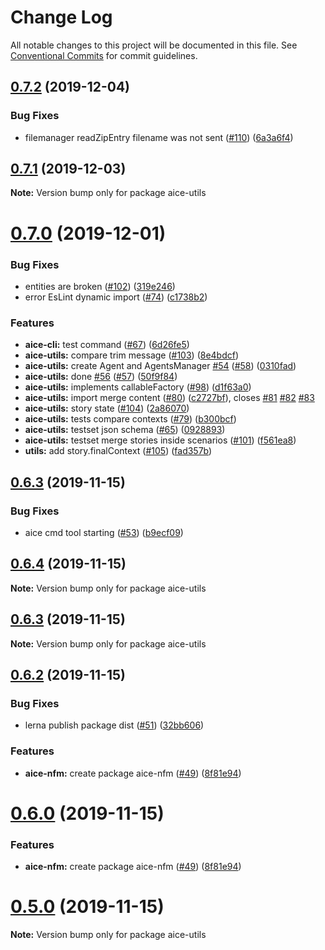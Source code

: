 # Change Log

All notable changes to this project will be documented in this file.
See [Conventional Commits](https://conventionalcommits.org) for commit guidelines.

## [0.7.2](https://github.com/Opla/aice.js/compare/v0.7.1...v0.7.2) (2019-12-04)


### Bug Fixes

* filemanager readZipEntry filename was not sent ([#110](https://github.com/Opla/aice.js/issues/110)) ([6a3a6f4](https://github.com/Opla/aice.js/commit/6a3a6f405fdf95bdb82d6e95297f07ac4912749b))





## [0.7.1](https://github.com/Opla/aice.js/compare/v0.7.0...v0.7.1) (2019-12-03)

**Note:** Version bump only for package aice-utils





# [0.7.0](https://github.com/Opla/aice.js/compare/v0.6.3...v0.7.0) (2019-12-01)


### Bug Fixes

* entities are broken ([#102](https://github.com/Opla/aice.js/issues/102)) ([319e246](https://github.com/Opla/aice.js/commit/319e24601660f8dad617664a223af0eb41bd1308))
* error EsLint dynamic import ([#74](https://github.com/Opla/aice.js/issues/74)) ([c1738b2](https://github.com/Opla/aice.js/commit/c1738b2ef2d65663a8cf3fe2ce46537f75b92c96))


### Features

* **aice-cli:** test command ([#67](https://github.com/Opla/aice.js/issues/67)) ([6d26fe5](https://github.com/Opla/aice.js/commit/6d26fe5c2feca2d03dd7631e789e46ad2ffeec46))
* **aice-utils:** compare trim message ([#103](https://github.com/Opla/aice.js/issues/103)) ([8e4bdcf](https://github.com/Opla/aice.js/commit/8e4bdcf68bf64c26cdf71bb6c90aa4f66a2e1369))
* **aice-utils:** create Agent and AgentsManager [#54](https://github.com/Opla/aice.js/issues/54) ([#58](https://github.com/Opla/aice.js/issues/58)) ([0310fad](https://github.com/Opla/aice.js/commit/0310fadd17d00a66552d1de8be758d4412e57066))
* **aice-utils:** done [#56](https://github.com/Opla/aice.js/issues/56) ([#57](https://github.com/Opla/aice.js/issues/57)) ([50f9f84](https://github.com/Opla/aice.js/commit/50f9f84883746234432a30914e43da4aa4b0d611))
* **aice-utils:** implements callableFactory ([#98](https://github.com/Opla/aice.js/issues/98)) ([d1f63a0](https://github.com/Opla/aice.js/commit/d1f63a0f437a346643527720c4b802218802d6b8))
* **aice-utils:** import merge content ([#80](https://github.com/Opla/aice.js/issues/80)) ([c2727bf](https://github.com/Opla/aice.js/commit/c2727bfc126d62a451982afa9315f594470510fa)), closes [#81](https://github.com/Opla/aice.js/issues/81) [#82](https://github.com/Opla/aice.js/issues/82) [#83](https://github.com/Opla/aice.js/issues/83)
* **aice-utils:** story state ([#104](https://github.com/Opla/aice.js/issues/104)) ([2a86070](https://github.com/Opla/aice.js/commit/2a86070377f35bc623c967caf025957196c3081b))
* **aice-utils:** tests compare contexts ([#79](https://github.com/Opla/aice.js/issues/79)) ([b300bcf](https://github.com/Opla/aice.js/commit/b300bcfb5e8957a3460f0ade22a9c294739f6aec))
* **aice-utils:** testset json schema ([#65](https://github.com/Opla/aice.js/issues/65)) ([0928893](https://github.com/Opla/aice.js/commit/09288937c55ab336fa161631d34f9fe0820bfe9d))
* **aice-utils:** testset merge stories inside scenarios ([#101](https://github.com/Opla/aice.js/issues/101)) ([f561ea8](https://github.com/Opla/aice.js/commit/f561ea86a335edeb6e28aade3da08b1022eb7759))
* **utils:** add story.finalContext ([#105](https://github.com/Opla/aice.js/issues/105)) ([fad357b](https://github.com/Opla/aice.js/commit/fad357b2a84fb32d2c8dab16e919e147b78c2ef8))





## [0.6.3](https://github.com/Opla/aice.js/compare/v0.6.2...v0.6.3) (2019-11-15)


### Bug Fixes

* aice cmd tool starting ([#53](https://github.com/Opla/aice.js/issues/53)) ([b9ecf09](https://github.com/Opla/aice.js/commit/b9ecf09770978092566c5f4f0bc625fce58053d9))





## [0.6.4](https://github.com/Opla/aice.js/compare/v0.6.3...v0.6.4) (2019-11-15)

**Note:** Version bump only for package aice-utils





## [0.6.3](https://github.com/Opla/aice.js/compare/v0.6.2...v0.6.3) (2019-11-15)

**Note:** Version bump only for package aice-utils





## [0.6.2](https://github.com/Opla/aice.js/compare/v0.4.0...v0.6.2) (2019-11-15)


### Bug Fixes

* lerna publish package dist ([#51](https://github.com/Opla/aice.js/issues/51)) ([32bb606](https://github.com/Opla/aice.js/commit/32bb60606b3542876e71e9806761a6690332eda6))


### Features

* **aice-nfm:** create package aice-nfm ([#49](https://github.com/Opla/aice.js/issues/49)) ([8f81e94](https://github.com/Opla/aice.js/commit/8f81e947bafff17ed3b6478f8e1d571979114494))





# [0.6.0](https://github.com/Opla/aice.js/compare/v0.4.0...v0.6.0) (2019-11-15)


### Features

* **aice-nfm:** create package aice-nfm ([#49](https://github.com/Opla/aice.js/issues/49)) ([8f81e94](https://github.com/Opla/aice.js/commit/8f81e947bafff17ed3b6478f8e1d571979114494))





# [0.5.0](https://github.com/Opla/aice.js/compare/v0.4.0...v0.5.0) (2019-11-15)

**Note:** Version bump only for package aice-utils
